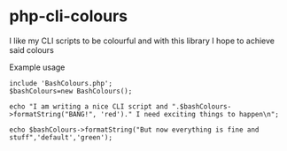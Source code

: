 # php-cli-colours
I like my CLI scripts to be colourful and with this library I hope to achieve said colours

Example usage
~~~~
include 'BashColours.php';
$bashColours=new BashColours();

echo "I am writing a nice CLI script and ".$bashColours->formatString("BANG!", 'red')." I need exciting things to happen\n";

echo $bashColours->formatString("But now everything is fine and stuff",'default','green');
~~~~
